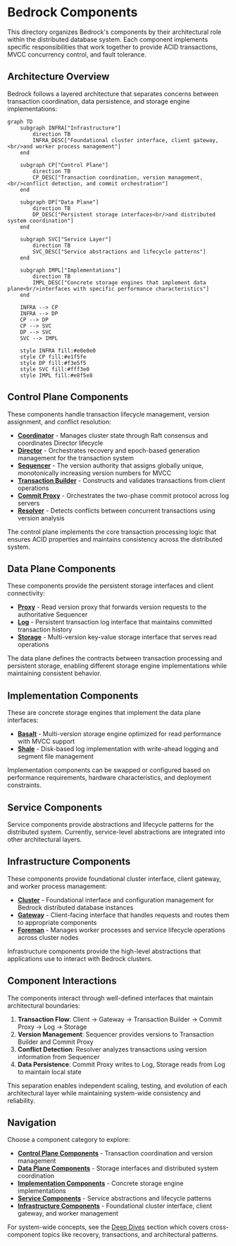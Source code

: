 # Bedrock Components

This directory organizes Bedrock's components by their architectural role within the distributed database system. Each component implements specific responsibilities that work together to provide ACID transactions, MVCC concurrency control, and fault tolerance.

## Architecture Overview

Bedrock follows a layered architecture that separates concerns between transaction coordination, data persistence, and storage engine implementations:

```mermaid
graph TD
    subgraph INFRA["Infrastructure"]
        direction TB
        INFRA_DESC["Foundational cluster interface, client gateway,<br/>and worker process management"]
    end
    
    subgraph CP["Control Plane"]
        direction TB
        CP_DESC["Transaction coordination, version management,<br/>conflict detection, and commit orchestration"]
    end
    
    subgraph DP["Data Plane"]
        direction TB
        DP_DESC["Persistent storage interfaces<br/>and distributed system coordination"]
    end
    
    subgraph SVC["Service Layer"]
        direction TB
        SVC_DESC["Service abstractions and lifecycle patterns"]
    end
    
    subgraph IMPL["Implementations"]
        direction TB
        IMPL_DESC["Concrete storage engines that implement data plane<br/>interfaces with specific performance characteristics"]
    end
    
    INFRA --> CP
    INFRA --> DP
    CP --> DP
    CP --> SVC
    DP --> SVC
    SVC --> IMPL
    
    style INFRA fill:#e0e0e0
    style CP fill:#e1f5fe
    style DP fill:#f3e5f5
    style SVC fill:#fff3e0
    style IMPL fill:#e8f5e8
```

## Control Plane Components

These components handle transaction lifecycle management, version assignment, and conflict resolution:

- **[Coordinator](control-plane/coordinator.md)** - Manages cluster state through Raft consensus and coordinates Director lifecycle
- **[Director](control-plane/director.md)** - Orchestrates recovery and epoch-based generation management for the transaction system
- **[Sequencer](control-plane/sequencer.md)** - The version authority that assigns globally unique, monotonically increasing version numbers for MVCC
- **[Transaction Builder](control-plane/transaction-builder.md)** - Constructs and validates transactions from client operations
- **[Commit Proxy](control-plane/commit-proxy.md)** - Orchestrates the two-phase commit protocol across log servers
- **[Resolver](control-plane/resolver.md)** - Detects conflicts between concurrent transactions using version analysis

The control plane implements the core transaction processing logic that ensures ACID properties and maintains consistency across the distributed system.

## Data Plane Components

These components provide the persistent storage interfaces and client connectivity:

- **[Proxy](data-plane/proxy.md)** - Read version proxy that forwards version requests to the authoritative Sequencer
- **[Log](data-plane/log.md)** - Persistent transaction log interface that maintains committed transaction history
- **[Storage](data-plane/storage.md)** - Multi-version key-value storage interface that serves read operations

The data plane defines the contracts between transaction processing and persistent storage, enabling different storage engine implementations while maintaining consistent behavior.

## Implementation Components

These are concrete storage engines that implement the data plane interfaces:

- **[Basalt](implementations/basalt.md)** - Multi-version storage engine optimized for read performance with MVCC support
- **[Shale](implementations/shale.md)** - Disk-based log implementation with write-ahead logging and segment file management

Implementation components can be swapped or configured based on performance requirements, hardware characteristics, and deployment constraints.

## Service Components

Service components provide abstractions and lifecycle patterns for the distributed system. Currently, service-level abstractions are integrated into other architectural layers.

## Infrastructure Components

These components provide foundational cluster interface, client gateway, and worker process management:

- **[Cluster](infrastructure/cluster.md)** - Foundational interface and configuration management for Bedrock distributed database instances
- **[Gateway](infrastructure/gateway.md)** - Client-facing interface that handles requests and routes them to appropriate components
- **[Foreman](infrastructure/foreman.md)** - Manages worker processes and service lifecycle operations across cluster nodes

Infrastructure components provide the high-level abstractions that applications use to interact with Bedrock clusters.

## Component Interactions

The components interact through well-defined interfaces that maintain architectural boundaries:

1. **Transaction Flow**: Client → Gateway → Transaction Builder → Commit Proxy → Log → Storage
2. **Version Management**: Sequencer provides versions to Transaction Builder and Commit Proxy
3. **Conflict Detection**: Resolver analyzes transactions using version information from Sequencer
4. **Data Persistence**: Commit Proxy writes to Log, Storage reads from Log to maintain local state

This separation enables independent scaling, testing, and evolution of each architectural layer while maintaining system-wide consistency and reliability.

## Navigation

Choose a component category to explore:

- **[Control Plane Components](control-plane/)** - Transaction coordination and version management
- **[Data Plane Components](data-plane/)** - Storage interfaces and distributed system coordination  
- **[Implementation Components](implementations/)** - Concrete storage engine implementations
- **[Service Components](service/)** - Service abstractions and lifecycle patterns
- **[Infrastructure Components](infrastructure/)** - Foundational cluster interface, client gateway, and worker management

For system-wide concepts, see the [Deep Dives](../deep-dives/) section which covers cross-component topics like recovery, transactions, and architectural patterns.
